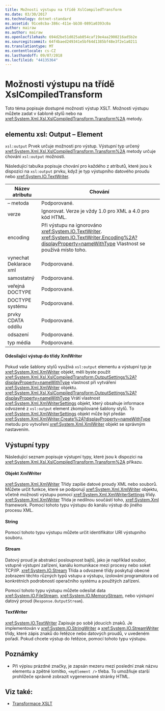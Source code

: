 ```yaml
---
title: Možnosti výstupu na třídě XslCompiledTransform
ms.date: 03/30/2017
ms.technology: dotnet-standard
ms.assetid: 91ce8cba-386c-411e-bb38-0891a0393c0a
author: mairaw
ms.author: mairaw
ms.openlocfilehash: 694d2be51d025ab054caf19e4aa2900216ad5b2e
ms.sourcegitcommit: 64f4baed249341e5bf64d1385bf48e3f2e1a0211
ms.translationtype: MT
ms.contentlocale: cs-CZ
ms.lasthandoff: 09/07/2018
ms.locfileid: "44135364"
---
```

# <a name="output-options-on-the-xslcompiledtransform-class"></a>Možnosti výstupu na třídě XslCompiledTransform
Toto téma popisuje dostupné možnosti výstup XSLT. Možnosti výstupu můžete zadat v šabloně stylů nebo na <xref:System.Xml.Xsl.XslCompiledTransform.Transform%2A> metody.  
  
## <a name="xsloutput-element"></a>elementu xsl: Output – Element  
 `xsl:output` Prvek určuje možnosti pro výstup. Výstupní typ určený <xref:System.Xml.Xsl.XslCompiledTransform.Transform%2A> metody určuje chování `xsl:output` možnosti.  
  
 Následující tabulka popisuje chování pro každého z atributů, které jsou k dispozici na `xsl:output` prvku, když je typ výstupního datového proudu nebo <xref:System.IO.TextWriter>.  
  
|Název atributu|Chování|  
|--------------------|--------------|  
|– metoda|Podporované.|  
|verze|Ignorovat. Verze je vždy 1.0 pro XML a 4.0 pro kód HTML.|  
|encoding|Při výstupu na ignorováno <xref:System.IO.TextWriter>. <xref:System.IO.TextWriter.Encoding%2A?displayProperty=nameWithType> Vlastnost se používá místo toho.|  
|vynechat Deklarace xml|Podporované.|  
|samostatný|Podporované.|  
|veřejná DOCTYPE|Podporované.|  
|DOCTYPE systému|Podporované.|  
|prvky CDATA oddílu|Podporované.|  
|odsazení|Podporované.|  
|typ média|Podporované.|  
  
#### <a name="sending-output-to-an-xmlwriter"></a>Odesílající výstup do třídy XmlWriter  
 Pokud vaše šablony stylů využívá `xsl:output` elementu a výstupní typ je <xref:System.Xml.XmlWriter> objekt, měli byste použít <xref:System.Xml.Xsl.XslCompiledTransform.OutputSettings%2A?displayProperty=nameWithType> vlastnost při vytváření <xref:System.Xml.XmlWriter> objektu. <xref:System.Xml.Xsl.XslCompiledTransform.OutputSettings%2A?displayProperty=nameWithType> Vrátí vlastnost <xref:System.Xml.XmlWriterSettings> objekt, který obsahuje informace odvozené z `xsl:output` element zkompilované šablony stylů. To <xref:System.Xml.XmlWriterSettings> objekt může být předán <xref:System.Xml.XmlWriter.Create%2A?displayProperty=nameWithType> metodu pro vytvoření <xref:System.Xml.XmlWriter> objekt se správným nastavením.  
  
## <a name="output-types"></a>Výstupní typy  
 Následující seznam popisuje výstupní typy, které jsou k dispozici na <xref:System.Xml.Xsl.XslCompiledTransform.Transform%2A> příkazu.  
  
#### <a name="xmlwriter"></a>Objekt XmlWriter  
 <xref:System.Xml.XmlWriter> Třídy zapíše datové proudy XML nebo souborů. Můžete určit funkce, které se podporují <xref:System.Xml.XmlWriter> objektu, včetně možnosti výstupu pomocí <xref:System.Xml.XmlWriterSettings> třídy. <xref:System.Xml.XmlWriter> Třída je nedílnou součástí toho, <xref:System.Xml> framework. Pomocí tohoto typu výstupu do kanálu výstup do jiného procesu XML.  
  
#### <a name="string"></a>String  
 Pomocí tohoto typu výstupu můžete určit identifikátor URI výstupního souboru.  
  
#### <a name="stream"></a>Stream  
 Datový proud je abstrakcí posloupnost bajtů, jako je například soubor, vstupně výstupní zařízení, kanálu komunikace mezi procesy nebo soket TCP/IP. <xref:System.IO.Stream> Třída a odvozené třídy poskytují obecné zobrazení těchto různých typů vstupu a výstupu, izolování programátora od konkrétních podrobností operačního systému a použitých zařízení.  
  
 Pomocí tohoto typu výstupu můžete odesílat data <xref:System.IO.FileStream>, <xref:System.IO.MemoryStream>, nebo výstupní datový proud (`Response.OutputStream`).  
  
#### <a name="textwriter"></a>TextWriter  
 <xref:System.IO.TextWriter> Zapisuje po sobě jdoucích znaků. Je implementován v <xref:System.IO.StringWriter> a <xref:System.IO.StreamWriter> třídy, které zápis znaků do řetězce nebo datových proudů, v uvedeném pořadí. Pokud chcete výstup do řetězce, pomocí tohoto typu výstupu.  
  
## <a name="notes"></a>Poznámky  
  
-   Při výpisu prázdné značky, je zapsán mezeru mezi poslední znak názvu elementu a zpětné lomítko, `<myElement />` třeba. To umožňuje starší prohlížeče správně zobrazit vygenerované stránky HTML.  
  
## <a name="see-also"></a>Viz také:

- [Transformace XSLT](../../../../docs/standard/data/xml/xslt-transformations.md)
